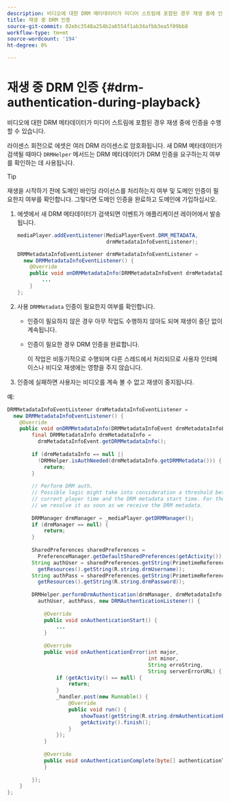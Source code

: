 ```yaml
---
description: 비디오에 대한 DRM 메타데이터가 미디어 스트림에 포함된 경우 재생 중에 인증을 수행할 수 있습니다.
title: 재생 중 DRM 인증
source-git-commit: 02ebc3548a254b2a6554f1ab34afbb3ea5f09bb8
workflow-type: tm+mt
source-wordcount: '194'
ht-degree: 0%

---
```


# 재생 중 DRM 인증 {#drm-authentication-during-playback}

비디오에 대한 DRM 메타데이터가 미디어 스트림에 포함된 경우 재생 중에 인증을 수행할 수 있습니다.

라이센스 회전으로 에셋은 여러 DRM 라이센스로 암호화됩니다. 새 DRM 메타데이터가 검색될 때마다 `DRMHelper` 메서드는 DRM 메타데이터가 DRM 인증을 요구하는지 여부를 확인하는 데 사용됩니다.

>[!TIP]
>
>재생을 시작하기 전에 도메인 바인딩 라이선스를 처리하는지 여부 및 도메인 인증이 필요한지 여부를 확인합니다. 그렇다면 도메인 인증을 완료하고 도메인에 가입하십시오.

1. 에셋에서 새 DRM 메타데이터가 검색되면 이벤트가 애플리케이션 레이어에서 발송됩니다.

   ```java
   mediaPlayer.addEventListener(MediaPlayerEvent.DRM_METADATA,  
                                drmMetadataInfoEventListener); 
   
   DRMMetadataInfoEventListener drmMetadataInfoEventListener =  
     new DRMMetadataInfoEventListener() { 
       @Override 
       public void onDRMMetadataInfo(DRMMetadataInfoEvent drmMetadataInfoEvent) { 
           ... 
       } 
   };
   ```

1. 사용 `DRMMetadata` 인증이 필요한지 여부를 확인합니다.

   * 인증이 필요하지 않은 경우 아무 작업도 수행하지 않아도 되며 재생이 중단 없이 계속됩니다.
   * 인증이 필요한 경우 DRM 인증을 완료합니다.

     이 작업은 비동기적으로 수행되며 다른 스레드에서 처리되므로 사용자 인터페이스나 비디오 재생에는 영향을 주지 않습니다.

1. 인증에 실패하면 사용자는 비디오를 계속 볼 수 없고 재생이 중지됩니다.

<!--<a id="example_939B95F831A245869F9248E2767F260C"></a>-->

예:

```java
DRMMetadataInfoEventListener drmMetadataInfoEventListener =  
  new DRMMetadataInfoEventListener() { 
    @Override 
    public void onDRMMetadataInfo(DRMMetadataInfoEvent drmMetadataInfoEvent) { 
        final DRMMetadataInfo drmMetadataInfo =  
          drmMetadataInfoEvent.getDRMMetadataInfo(); 
 
        if (drmMetadataInfo == null ||  
          !DRMHelper.isAuthNeeded(drmMetadataInfo.getDRMMetadata())) { 
            return; 
        } 
 
        // Perform DRM auth. 
        // Possible logic might take into consideration a threshold between the  
        // current player time and the DRM metadata start time. For the time being,  
        // we resolve it as soon as we receive the DRM metadata. 
 
        DRMManager drmManager = _mediaPlayer.getDRMManager(); 
        if (drmManager == null) { 
            return; 
        } 
 
        SharedPreferences sharedPreferences =  
          PreferenceManager.getDefaultSharedPreferences(getActivity()); 
        String authUser = sharedPreferences.getString(PrimetimeReference.SETTINGS_DRM_USERNAME,  
          getResources().getString(R.string.drmUsername)); 
        String authPass = sharedPreferences.getString(PrimetimeReference.SETTINGS_DRM_PASSWORD,  
          getResources().getString(R.string.drmPassword)); 
 
        DRMHelper.performDrmAuthentication(drmManager, drmMetadataInfo.getDRMMetadata(),  
          authUser, authPass, new DRMAuthenticationListener() { 
 
            @Override 
            public void onAuthenticationStart() { 
                ... 
            } 
 
            @Override 
            public void onAuthenticationError(int major,  
                                              int minor,  
                                              String erroString,  
                                              String serverErrorURL) { 
                if (getActivity() == null) { 
                    return; 
                } 
                _handler.post(new Runnable() { 
                    @Override 
                    public void run() { 
                        showToast(getString(R.string.drmAuthenticationError)); 
                        getActivity().finish(); 
                    } 
                }); 
            } 
 
            @Override 
            public void onAuthenticationComplete(byte[] authenticationToken) { 
            } 
 
        }); 
    } 
}; 
```
